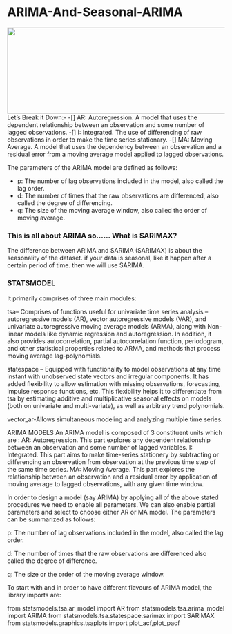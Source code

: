 # ARIMA-And-Seasonal-ARIMA

<img src="https://encrypted-tbn0.gstatic.com/images?q=tbn:ANd9GcRlmHe6BymBcjF0meWIpWZ3E7tn6w6_nGgzDg&usqp=CAU" width="600" height="200" />
Let’s Break it Down:-
-[] AR: Autoregression. A model that uses the dependent relationship between an observation and some number of lagged observations.
-[] I: Integrated. The use of differencing of raw observations in order to make the time series stationary.
-[] MA: Moving Average. A model that uses the dependency between an observation and a residual error from a moving average model applied to lagged observations.

The parameters of the ARIMA model are defined as follows:
- p: The number of lag observations included in the model, also called the lag order.
- d: The number of times that the raw observations are differenced, also called the degree of differencing.
- q: The size of the moving average window, also called the order of moving average.

### This is all about ARIMA so…… What is SARIMAX?
The difference between ARIMA and SARIMA (SARIMAX) is about the seasonality of the dataset. if your data is seasonal, like it happen after a certain period of time. then we will use SARIMA.

### STATSMODEL
It primarily comprises of three main modules:

tsa– Comprises of functions useful for univariate time series analysis – autoregressive models (AR), vector autoregressive models (VAR), and univariate autoregressive moving average models (ARMA), along with Non-linear models like dynamic regression and autoregression. In addition, it also provides autocorrelation, partial autocorrelation function, periodogram, and other statistical properties related to ARMA, and methods that process moving average lag-polynomials.


statespace –  Equipped with functionality to model observations at any time instant with unobserved state vectors and irregular components. It has added flexibility to allow estimation with missing observations, forecasting, impulse response functions, etc. This flexibility helps it to differentiate from tsa by estimating additive and multiplicative seasonal effects on models (both on univariate and multi-variate), as well as arbitrary trend polynomials.

vector_ar-Allows simultaneous modeling and analyzing multiple time series.

ARIMA MODELS
An ARIMA model is composed of 3 constituent units which are :
AR: Autoregression. This part explores any dependent relationship between an observation and some number of lagged variables.
I: Integrated. This part aims to make time-series stationery by subtracting or differencing an observation from observation at the previous time step of the same time series.
MA: Moving Average. This part explores the relationship between an observation and a residual error by application of moving average to lagged observations, with any given time window.

In order to design a model (say ARIMA) by applying all of the above stated procedures we need to enable all parameters. We can also enable partial parameters and select to choose either AR or MA model. The parameters can be summarized as follows:

p: The number of lag observations included in the model, also called the lag order.

d: The number of times that the raw observations are differenced also called the degree of difference.

q: The size or the order of the moving average window.

To start with and in order to have different flavours of ARIMA model, the library imports are:


from statsmodels.tsa.ar_model import AR
from statsmodels.tsa.arima_model import ARIMA
from statsmodels.tsa.statespace.sarimax import SARIMAX
from statsmodels.graphics.tsaplots import plot_acf,plot_pacf
